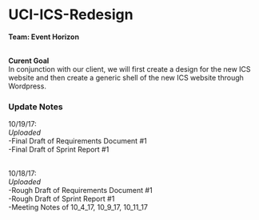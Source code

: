 # UCI-ICS-Redesign

**Team: Event Horizon**

<br> **Curent Goal**
<br>In conjunction with our client, we will first create a design for the new ICS website and then create a generic shell of the new ICS website through Wordpress.

### Update Notes
10/19/17:
<br>*Uploaded*
<br>  -Final Draft of Requirements Document #1
<br>  -Final Draft of Sprint Report #1

<br> 10/18/17:
<br> *Uploaded*
<br>  -Rough Draft of Requirements Document #1
<br>  -Rough Draft of Sprint Report #1
<br>  -Meeting Notes of 10_4_17, 10_9_17, 10_11_17


